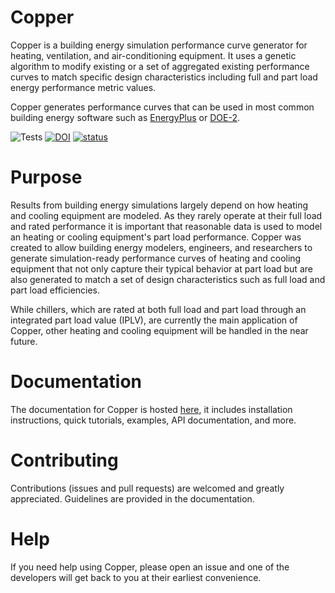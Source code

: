 # Copper
Copper is a building energy simulation performance curve generator for heating, ventilation, and air-conditioning equipment. It uses a genetic algorithm to modify existing or a set of aggregated existing performance curves to match specific design characteristics including full and part load energy performance metric values.

Copper generates performance curves that can be used in most common building energy software such as [EnergyPlus](https://energyplus.net/) or [DOE-2](https://doe2.com/).

![Tests](https://github.com/lymereJ/copper/actions/workflows/tests.yml/badge.svg)
[![DOI](https://zenodo.org/badge/DOI/10.5281/zenodo.7644215.svg)](https://doi.org/10.5281/zenodo.7644215)
[![status](https://joss.theoj.org/papers/9509076e1ef0a0c05f141fde6810c313/status.svg)](https://joss.theoj.org/papers/9509076e1ef0a0c05f141fde6810c313)

# Purpose
Results from building energy simulations largely depend on how heating and cooling equipment are modeled. As they rarely operate at their full load and rated performance it is important that reasonable data is used to model an heating or cooling equipment's part load performance. Copper was created to allow building energy modelers, engineers, and researchers to generate simulation-ready performance curves of heating and cooling equipment that not only capture their typical behavior at part load but are also generated to match a set of design characteristics such as full load and part load efficiencies.

While chillers, which are rated at both full load and part load through an integrated part load value (IPLV), are currently the main application of Copper, other heating and cooling equipment will be handled in the near future.

# Documentation
The documentation for Copper is hosted [here](https://pnnl.github.io/copper/index.html), it includes installation instructions, quick tutorials, examples, API documentation, and more.

# Contributing
Contributions (issues and pull requests) are welcomed and greatly appreciated. Guidelines are provided in the documentation.

# Help
If you need help using Copper, please open an issue and one of the developers will get back to you at their earliest convenience.
